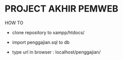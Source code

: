 # PROJECT AKHIR PEMWEB

HOW TO

- clone repository to xampp/htdocs/

- import penggajian.sql to db

- type url in browser : localhost/penggajian/
